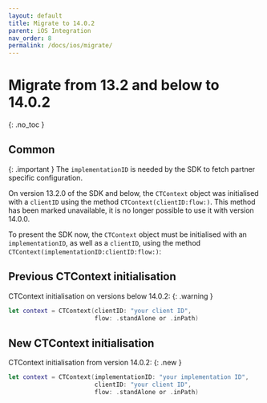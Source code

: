 ```yaml
---
layout: default
title: Migrate to 14.0.2
parent: iOS Integration
nav_order: 8
permalink: /docs/ios/migrate/
---
```


# Migrate from 13.2 and below to 14.0.2
{: .no_toc }

## Common 

{: .important }
The `implementationID` is needed by the SDK to fetch partner specific configuration.<br/>

On version 13.2.0 of the SDK and below, the `CTContext` object was initialised with a `clientID` using the method `CTContext(clientID:flow:)`. This method has been marked unavailable, it is no longer possible to use it with version 14.0.0.

To present the SDK now, the `CTContext` object must be initialised with an `implementationID`, as well as a `clientID`, using the method `CTContext(implementationID:clientID:flow:)`:<br/>

## Previous CTContext initialisation 
CTContext initialisation on versions below 14.0.2:
{: .warning }
```swift
let context = CTContext(clientID: "your client ID", 
                        flow: .standAlone or .inPath)
```

## New CTContext initialisation 
CTContext initialisation from version 14.0.2:
{: .new }
```swift
let context = CTContext(implementationID: "your implementation ID", 
                        clientID: "your client ID", 
                        flow: .standAlone or .inPath)
```
